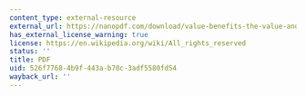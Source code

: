 ```yaml
---
content_type: external-resource
external_url: https://nanopdf.com/download/value-benefits-the-value-and-benefits-of-ich-to-industry_pdf#:~:text=ICH%2C%20through%20its%20activities%20in,each%20of%20the%20three%20regions.
has_external_license_warning: true
license: https://en.wikipedia.org/wiki/All_rights_reserved
status: ''
title: PDF
uid: 526f7768-4b9f-443a-b70c-3adf5580fd54
wayback_url: ''
---
```

